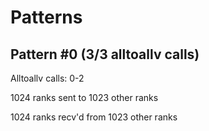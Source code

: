 # Patterns
## Pattern #0 (3/3 alltoallv calls)

Alltoallv calls: 0-2

1024 ranks sent to 1023 other ranks

1024 ranks recv'd from 1023 other ranks


